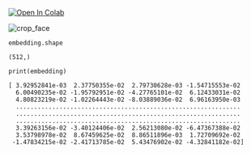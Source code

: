 [![Open In Colab](https://colab.research.google.com/assets/colab-badge.svg)](https://colab.research.google.com/github/NeuralFalconYT/facenet-pytorch-embedding/blob/main/Facenet_Pytorch_Embedding_CUDA.ipynb) <br>


![crop_face](https://github.com/user-attachments/assets/9184a161-16db-435a-9e68-cd23ef6139c7)
```
embedding.shape
```
```
(512,)
```
```
print(embedding)
```
```
[ 3.92952841e-03  2.37750355e-02  2.79730628e-03 -1.54715553e-02
  6.00490235e-02 -1.95792951e-02 -4.27765101e-02  6.12433031e-02
  4.80823219e-02 -1.02264443e-02 -8.03889036e-02  6.96163950e-03
  ..............................................................
  ..............................................................
  ..............................................................
  3.39263156e-02 -3.40124406e-02  2.56213080e-02 -6.47367388e-02
  3.53798978e-02  8.67459625e-02  8.86511896e-03  1.72709692e-02
 -1.47834215e-02 -2.41713785e-02  5.43476902e-02 -4.32841182e-02]
```
